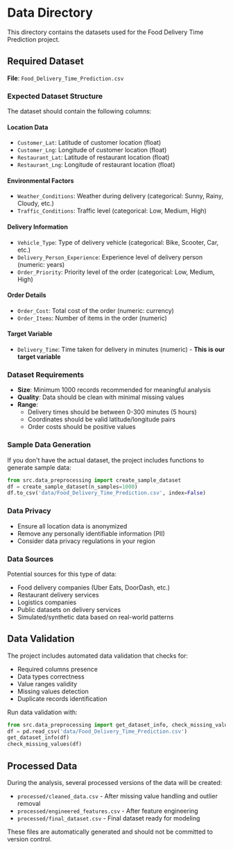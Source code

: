 # Data Directory

This directory contains the datasets used for the Food Delivery Time Prediction project.

## Required Dataset

**File**: `Food_Delivery_Time_Prediction.csv`

### Expected Dataset Structure

The dataset should contain the following columns:

#### Location Data
- `Customer_Lat`: Latitude of customer location (float)
- `Customer_Lng`: Longitude of customer location (float)
- `Restaurant_Lat`: Latitude of restaurant location (float)
- `Restaurant_Lng`: Longitude of restaurant location (float)

#### Environmental Factors
- `Weather_Conditions`: Weather during delivery (categorical: Sunny, Rainy, Cloudy, etc.)
- `Traffic_Conditions`: Traffic level (categorical: Low, Medium, High)

#### Delivery Information
- `Vehicle_Type`: Type of delivery vehicle (categorical: Bike, Scooter, Car, etc.)
- `Delivery_Person_Experience`: Experience level of delivery person (numeric: years)
- `Order_Priority`: Priority level of the order (categorical: Low, Medium, High)

#### Order Details
- `Order_Cost`: Total cost of the order (numeric: currency)
- `Order_Items`: Number of items in the order (numeric)

#### Target Variable
- `Delivery_Time`: Time taken for delivery in minutes (numeric) - **This is our target variable**

### Dataset Requirements

- **Size**: Minimum 1000 records recommended for meaningful analysis
- **Quality**: Data should be clean with minimal missing values
- **Range**: 
  - Delivery times should be between 0-300 minutes (5 hours)
  - Coordinates should be valid latitude/longitude pairs
  - Order costs should be positive values

### Sample Data Generation

If you don't have the actual dataset, the project includes functions to generate sample data:

```python
from src.data_preprocessing import create_sample_dataset
df = create_sample_dataset(n_samples=1000)
df.to_csv('data/Food_Delivery_Time_Prediction.csv', index=False)
```

### Data Privacy

- Ensure all location data is anonymized
- Remove any personally identifiable information (PII)
- Consider data privacy regulations in your region

### Data Sources

Potential sources for this type of data:
- Food delivery companies (Uber Eats, DoorDash, etc.)
- Restaurant delivery services
- Logistics companies
- Public datasets on delivery services
- Simulated/synthetic data based on real-world patterns

## Data Validation

The project includes automated data validation that checks for:
- Required columns presence
- Data types correctness
- Value ranges validity
- Missing values detection
- Duplicate records identification

Run data validation with:
```python
from src.data_preprocessing import get_dataset_info, check_missing_values
df = pd.read_csv('data/Food_Delivery_Time_Prediction.csv')
get_dataset_info(df)
check_missing_values(df)
```

## Processed Data

During the analysis, several processed versions of the data will be created:
- `processed/cleaned_data.csv` - After missing value handling and outlier removal
- `processed/engineered_features.csv` - After feature engineering
- `processed/final_dataset.csv` - Final dataset ready for modeling

These files are automatically generated and should not be committed to version control.